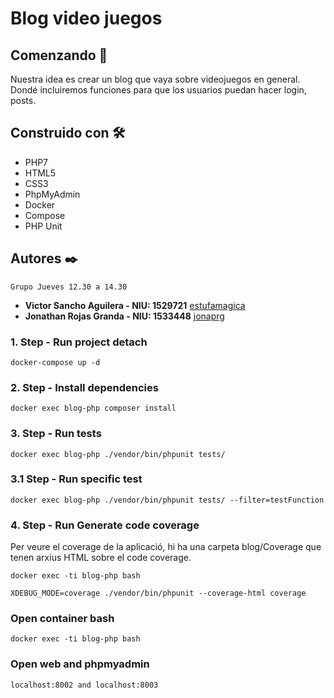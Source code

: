 # Blog video juegos

## Comenzando 🚀

Nuestra idea es crear un blog que vaya sobre videojuegos en general. Dondé incluiremos funciones para que los usuarios puedan hacer login, posts.

## Construido con 🛠️

* PHP7
* HTML5
* CSS3
* PhpMyAdmin
* Docker
* Compose
* PHP Unit

## Autores ✒️

```
Grupo Jueves 12.30 a 14.30
```
* **Victor Sancho Aguilera - NIU: 1529721** [estufamagica](https://github.com/estufamagica)
* **Jonathan Rojas Granda - NIU: 1533448** [jonaprg](https://github.com/jonaprg)

### 1. Step - Run project detach
```
docker-compose up -d
```
### 2. Step - Install dependencies 
```
docker exec blog-php composer install
```
### 3. Step - Run tests
```
docker exec blog-php ./vendor/bin/phpunit tests/
```
### 3.1 Step - Run specific test
```
docker exec blog-php ./vendor/bin/phpunit tests/ --filter=testFunction
```
### 4. Step - Run Generate code coverage
Per veure el coverage de la aplicació, hi ha una carpeta blog/Coverage que tenen arxius HTML sobre el code coverage.
```
docker exec -ti blog-php bash

XDEBUG_MODE=coverage ./vendor/bin/phpunit --coverage-html coverage
```

### Open container bash
```
docker exec -ti blog-php bash
```
### Open web and phpmyadmin
```
localhost:8002 and localhost:8003
```
